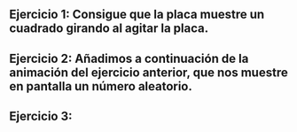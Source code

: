 ## Ejercicio 1: Consigue que la placa muestre un cuadrado girando al agitar la placa.


## Ejercicio 2: Añadimos a continuación de la animación del ejercicio anterior, que nos muestre en pantalla un número aleatorio.



## Ejercicio 3: 
